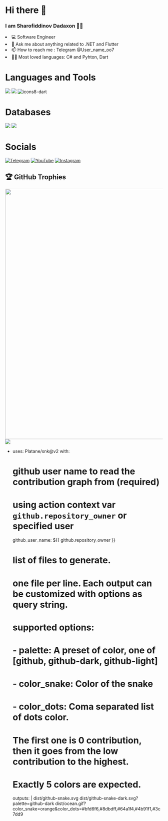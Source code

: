 <H1> Hi there 👋</H1>

<H3>I am Sharofiddinov Dadaxon 👨‍💻</H3> 

<li> 💻 Software Engineer</li>

<li> 💬 Ask me about anything related to .NET and Flutter </li>

<li> 📫 How to reach me : Telegram @User_name_oo7 </li>

<li> 👨‍💻 Most loved languages: C# and Pyhton, Dart</li>

<H1>Languages and Tools</H1>

<img src="https://img.shields.io/badge/Python-3776AB?style=for-the-badge&logo=python&logoColor=white" />  <img src="https://img.shields.io/badge/C%23-239120?style=for-the-badge&logo=c-sharp&logoColor=white" />
 ![icons8-dart](https://github.com/Dadaxon-07/Dadaxon-07/assets/122969603/457f349c-0478-404d-ae21-a5277b6dc72e)


<H1>Databases</H1>
<p>
  <img src="https://img.shields.io/badge/MySQL-00000F?style=for-the-badge&logo=mysql&logoColor=white" />
  <img src="https://img.shields.io/badge/PostgreSQL-316192?style=for-the-badge&logo=postgresql&logoColor=white" />
</p>

<H1>Socials</H1>

[![Telegram](https://img.shields.io/badge/-Telegram-090909?style=for-the-badge&logo=telegram&logoColor=27A0D9)](https://t.me/User_name_oo7)
[![YouTube](https://img.shields.io/badge/-YouTube-090909?style=for-the-badge&logo=YouTube&logoColor=FF0000)](https://www.youtube.com/@backend_dasturchi_)
[![Instagram](https://img.shields.io/badge/-Instagram-090909?style=for-the-badge&logo=instagram&logoColor=B4068E)](https://instagram.com/dadaxon_it_blog?igshid=OGQ5ZDc2ODk2ZA==)

## 🏆 GitHub Trophies<a href="https://www.youtube.com/channel/[YOUR CHANNEL ID]">
<a href="https://github.com/Dadaxon-07">
  <img width=800 src="https://github-profile-trophy.vercel.app/?username=Dadaxon-07&column=8&theme=gruvbox&no-frame=true"/>
</a>

            

<img align="center" src="https://github-readme-stats.vercel.app/api/top-langs/?username=Dadaxon-07&layout=compact&theme=cobalt&hide_border=true" />


- uses: Platane/snk@v2
  with:
    # github user name to read the contribution graph from (**required**)
    # using action context var `github.repository_owner` or specified user
    github_user_name: ${{ github.repository_owner }}

    # list of files to generate.
    # one file per line. Each output can be customized with options as query string.
    #
    #  supported options:
    #  - palette:     A preset of color, one of [github, github-dark, github-light]
    #  - color_snake: Color of the snake
    #  - color_dots:  Coma separated list of dots color.
    #                 The first one is 0 contribution, then it goes from the low contribution to the highest.
    #                 Exactly 5 colors are expected.
    outputs: |
      dist/github-snake.svg
      dist/github-snake-dark.svg?palette=github-dark
      dist/ocean.gif?color_snake=orange&color_dots=#bfd6f6,#8dbdff,#64a1f4,#4b91f1,#3c7dd9
